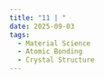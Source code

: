 ```yaml
---
title: "11 | "
date: 2025-09-03
tags:
  - Material Science
  - Atomic Bonding
  - Crystal Structure
---
```


> 

